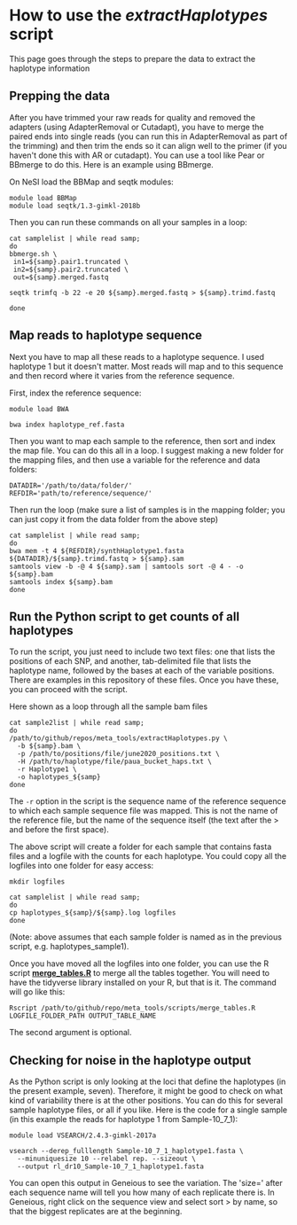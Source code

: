 # How to use the *extractHaplotypes* script

This page goes through the steps to prepare the data to extract the haplotype information

## Prepping the data

After you have trimmed your raw reads for quality and removed the adapters (using AdapterRemoval or Cutadapt), you have to merge the paired ends into single reads (you can run this in AdapterRemoval as part of the trimming) and then trim the ends so it can align well to the primer (if you haven't done this with AR or cutadapt). You can use a tool like Pear or BBmerge to do this. Here is an example using BBmerge. 

On NeSI load the BBMap and seqtk modules:

```
module load BBMap
module load seqtk/1.3-gimkl-2018b
```

Then you can run these commands on all your samples in a loop:

```
cat samplelist | while read samp;
do
bbmerge.sh \
 in1=${samp}.pair1.truncated \
 in2=${samp}.pair2.truncated \
 out=${samp}.merged.fastq

seqtk trimfq -b 22 -e 20 ${samp}.merged.fastq > ${samp}.trimd.fastq

done
```

## Map reads to haplotype sequence

Next you have to map all these reads to a haplotype sequence. I used haplotype 1 but it doesn't matter. Most reads will map and to this sequence and then record where it varies from the reference sequence. 

First, index the reference sequence:

```
module load BWA

bwa index haplotype_ref.fasta
```

Then you want to map each sample to the reference, then sort and index the map file. You can do this all in a loop. I suggest making a new folder for the mapping files, and then use a variable for the reference and data folders:

```
DATADIR='/path/to/data/folder/'
REFDIR='path/to/reference/sequence/'
```

Then run the loop (make sure a list of samples is in the mapping folder; you can just copy it from the data folder from the above step)

```
cat samplelist | while read samp;
do
bwa mem -t 4 ${REFDIR}/synthHaplotype1.fasta ${DATADIR}/${samp}.trimd.fastq > ${samp}.sam
samtools view -b -@ 4 ${samp}.sam | samtools sort -@ 4 - -o ${samp}.bam
samtools index ${samp}.bam
done
```

## Run the Python script to get counts of all haplotypes

To run the script, you just need to include two text files: one that lists the positions of each SNP, and another, tab-delimited file that lists the haplotype name, followed by the bases at each of the variable positions. There are examples in this repository of these files. Once you have these, you can proceed with the script.

Here shown as a loop through all the sample bam files

```
cat sample2list | while read samp;
do
/path/to/github/repos/meta_tools/extractHaplotypes.py \
  -b ${samp}.bam \
  -p /path/to/positions/file/june2020_positions.txt \
  -H /path/to/haplotype/file/paua_bucket_haps.txt \
  -r Haplotype1 \
  -o haplotypes_${samp}
done
```

The `-r` option in the script is the sequence name of the reference sequence to which each sample sequence file was mapped. This is not the name of the reference file, but the name of the sequence itself (the text after the > and before the first space). 

The above script will create a folder for each sample that contains fasta files and a logfile with the counts for each haplotype. You could copy all the logfiles into one folder for easy access:

```
mkdir logfiles

cat samplelist | while read samp;
do
cp haplotypes_${samp}/${samp}.log logfiles
done
```

(Note: above assumes that each sample folder is named as in the previous script, e.g. haplotypes_sample1).

Once you have moved all the logfiles into one folder, you can use the R script [**merge_tables.R**](../scripts/merge_tables.R) to merge all the tables together. You will need to have the tidyverse library installed on your R, but that is it. The command will go like this:

```
Rscript /path/to/github/repo/meta_tools/scripts/merge_tables.R LOGFILE_FOLDER_PATH OUTPUT_TABLE_NAME 
```

The second argument is optional. 



## Checking for noise in the haplotype output

As the Python script is only looking at the loci that define the haplotypes (in the present example, seven). Therefore, it might be good to check on what kind of variability there is at the other positions. You can do this for several sample haplotype files, or all if you like. Here is the code for a single sample (in this example the reads for haplotype 1 from Sample-10_7_1):

```
module load VSEARCH/2.4.3-gimkl-2017a

vsearch --derep_fulllength Sample-10_7_1_haplotype1.fasta \
  --minuniquesize 10 --relabel rep. --sizeout \
  --output rl_dr10_Sample-10_7_1_haplotype1.fasta

```

You can open this output in Geneious to see the variation. The 'size=' after each sequence name will tell you how many of each replicate there is. In Geneious, right click on the sequence view and select sort > by name, so that the biggest replicates are at the beginning. 








